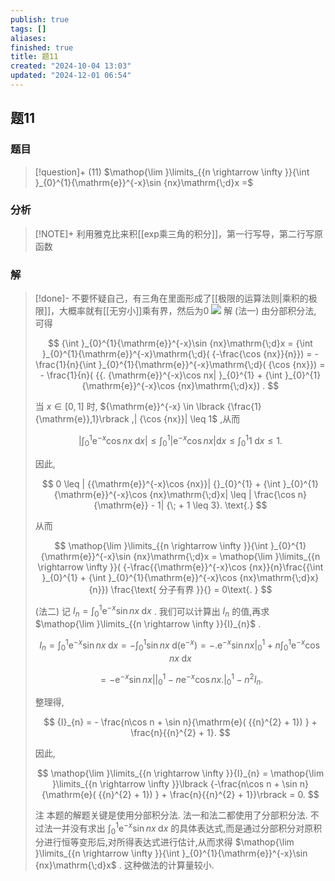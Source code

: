 ```yaml
---
publish: true
tags: []
aliases: 
finished: true
title: 题11
created: "2024-10-04 13:03"
updated: "2024-12-01 06:54"
---
```

## 题11
### 题目
> [!question]+
> (11) $\mathop{\lim }\limits_{{n \rightarrow  \infty }}{\int }_{0}^{1}{\mathrm{e}}^{-x}\sin {nx}\mathrm{\;d}x =$
### 分析
> [!NOTE]+
> 利用雅克比来积[[exp乘三角的积分]]，第一行写导，第二行写原函数
### 解
> [!done]-
> 不要怀疑自己，有三角在里面形成了[[极限的运算法则|乘积的极限]]，大概率就有[[无穷小]]乘有界，然后为0
> ![](https://img.hwenyi.tech/202410290304222.webp)
> 解 (法一) 由分部积分法, 可得
> 
> $$
> {\int }_{0}^{1}{\mathrm{e}}^{-x}\sin {nx}\mathrm{\;d}x = {\int }_{0}^{1}{\mathrm{e}}^{-x}\mathrm{\;d}( {-\frac{\cos {nx}}{n}})  =  - \frac{1}{n}{\int }_{0}^{1}{\mathrm{e}}^{-x}\mathrm{\;d}( {\cos {nx}})  =  - \frac{1}{n}( {{. {\mathrm{e}}^{-x}\cos nx| }_{0}^{1} + {\int }_{0}^{1}{\mathrm{e}}^{-x}\cos {nx}\mathrm{\;d}x}) .
> $$
> 
> 当 $x \in  \lbrack  {0,1}\rbrack$ 时, ${\mathrm{e}}^{-x} \in  \lbrack  {\frac{1}{\mathrm{e}},1}\rbrack  ,| {\cos {nx}}|  \leq  1$ ,从而
> 
> $$
> | {{\int }_{0}^{1}{\mathrm{e}}^{-x}\cos {nx}\mathrm{\;d}x}|  \leq  {\int }_{0}^{1}| {{\mathrm{e}}^{-x}\cos {nx}}| \mathrm{d}x \leq  {\int }_{0}^{1}1\mathrm{\;d}x \leq  1.
> $$
> 
> 因此,
> 
> $$
> 0 \leq  | {{\mathrm{e}}^{-x}\cos {nx}}| {}_{0}^{1} + {\int }_{0}^{1}{\mathrm{e}}^{-x}\cos {nx}\mathrm{\;d}x|  \leq  | \frac{\cos n}{\mathrm{e}} - 1| {\; + 1 \leq  3}. \text{.}
> $$
> 
> 从而
> 
> $$
> \mathop{\lim }\limits_{{n \rightarrow  \infty }}{\int }_{0}^{1}{\mathrm{e}}^{-x}\sin {nx}\mathrm{\;d}x = \mathop{\lim }\limits_{{n \rightarrow  \infty }}( {-\frac{{\mathrm{e}}^{-x}\cos {nx}}{n}\frac{{\int }_{0}^{1} + {\int }_{0}^{1}{\mathrm{e}}^{-x}\cos {nx}\mathrm{\;d}x}{n}}) \frac{\text{ 分子有界 }}{} = 0\text{. }
> $$
> 
> (法二) 记 ${I}_{n} = {\int }_{0}^{1}{\mathrm{e}}^{-x}\sin {nx}\mathrm{\;d}x$ . 我们可以计算出 ${I}_{n}$ 的值,再求 $\mathop{\lim }\limits_{{n \rightarrow  \infty }}{I}_{n}$ .
> 
> $$
> {I}_{n} = {\int }_{0}^{1}{\mathrm{e}}^{-x}\sin {nx}\mathrm{\;d}x =  - {\int }_{0}^{1}\sin {nx}\mathrm{\;d}( {\mathrm{e}}^{-x})  =  - {. {\mathrm{e}}^{-x}\sin nx| }_{0}^{1} + n{\int }_{0}^{1}{\mathrm{e}}^{-x}\cos {nx}\mathrm{\;d}x
> $$
> 
> $$
> =  - {\mathrm{e}}^{-x}\sin {nx}{| | }_{0}^{1} - n{\mathrm{e}}^{-x}\cos {nx}{. | }_{0}^{1} - {n}^{2}{I}_{n}.
> $$
> 
> 整理得,
> 
> $$
> {I}_{n} =  - \frac{n\cos n + \sin n}{\mathrm{e}( {{n}^{2} + 1}) } + \frac{n}{{n}^{2} + 1}.
> $$
> 
> 因此,
> 
> $$
> \mathop{\lim }\limits_{{n \rightarrow  \infty }}{I}_{n} = \mathop{\lim }\limits_{{n \rightarrow  \infty }}\lbrack  {-\frac{n\cos n + \sin n}{\mathrm{e}( {{n}^{2} + 1}) } + \frac{n}{{n}^{2} + 1}}\rbrack   = 0.
> $$
> 
> 注 本题的解题关键是使用分部积分法. 法一和法二都使用了分部积分法. 不过法一并没有求出 ${\int }_{0}^{1}{\mathrm{e}}^{-x}\sin {nx}\mathrm{\;d}x$ 的具体表达式,而是通过分部积分对原积分进行恒等变形后,对所得表达式进行估计,从而求得 $\mathop{\lim }\limits_{{n \rightarrow  \infty }}{\int }_{0}^{1}{\mathrm{e}}^{-x}\sin {nx}\mathrm{\;d}x$ . 这种做法的计算量较小.